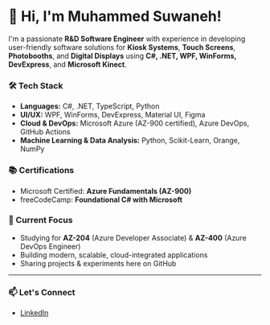 # 👋 Hi, I'm Muhammed Suwaneh!

I'm a passionate **R&D Software Engineer** with experience in developing user-friendly software solutions for **Kiosk Systems**, **Touch Screens**, **Photobooths**, and **Digital Displays** using **C#, .NET, WPF, WinForms, DevExpress**, and **Microsoft Kinect**.

### 🛠️ Tech Stack
- **Languages:** C#, .NET, TypeScript, Python
- **UI/UX:** WPF, WinForms, DevExpress, Material UI, Figma
- **Cloud & DevOps:** Microsoft Azure (AZ-900 certified), Azure DevOps, GitHub Actions
- **Machine Learning & Data Analysis:** Python, Scikit-Learn, Orange, NumPy

### 📚 Certifications
- Microsoft Certified: **Azure Fundamentals (AZ-900)**
- freeCodeCamp: **Foundational C# with Microsoft**

### 🚀 Current Focus
- Studying for **AZ-204** (Azure Developer Associate) & **AZ-400** (Azure DevOps Engineer)
- Building modern, scalable, cloud-integrated applications
- Sharing projects & experiments here on GitHub

---

### 📫 Let's Connect
- [LinkedIn](https://www.linkedin.com/)  

